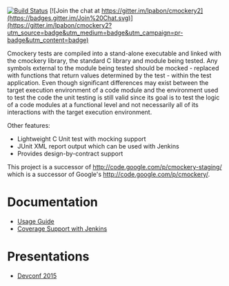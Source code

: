 [![Build Status](https://travis-ci.org/lpabon/cmockery2.svg?branch=master)](https://travis-ci.org/lpabon/cmockery2)
[![Join the chat at https://gitter.im/lpabon/cmockery2](https://badges.gitter.im/Join%20Chat.svg)](https://gitter.im/lpabon/cmockery2?utm_source=badge&utm_medium=badge&utm_campaign=pr-badge&utm_content=badge)

Cmockery tests are compiled into a stand-alone executable and linked
with the cmockery library, the standard C library and module being
tested. Any symbols external to the module being tested should be
mocked - replaced with functions that return values determined by
the test - within the test application. Even though significant
differences may exist between the target execution environment of a
code module and the environment used to test the code the unit
testing is still valid since its goal is to test the logic of a
code modules at a functional level and not necessarily all of its
interactions with the target execution environment.

Other features:
* Lightweight C Unit test with mocking support
* JUnit XML report output which can be used with Jenkins
* Provides design-by-contract support

This project is a successor of http://code.google.com/p/cmockery-staging/
which is a successor of Google's http://code.google.com/p/cmockery/.


# Documentation

* [Usage Guide](doc/usage.md)
* [Coverage Support with Jenkins](doc/coverage.md)

# Presentations
* [Devconf 2015](http://slides-lpabon.rhcloud.com/02052015_devconf_cmockery2.html)
